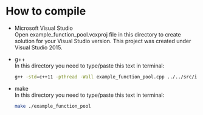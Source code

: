 # How to compile    
- Microsoft Visual Studio    
Open example_function_pool.vcxproj file in this directory to create solution for your Visual Studio version. This project was created under Visual Studio 2015.

- g++    
In this directory you need to type/paste this text in terminal:    
	```bash
	g++ -std=c++11 -pthread -Wall example_function_pool.cpp ../../src/image_function_helper.cpp ../../src/image_function.cpp ../../src/image_function_simd.cpp ../../src/thread_pool.cpp ../../src/function_pool_task.cpp ../../src/function_pool.cpp ../../src/penguinv/penguinv.cpp -o application
	```

- make    
In this directory you need to type/paste this text in terminal:    
	```bash
	make ./example_function_pool
	```
